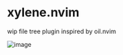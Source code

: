 # xylene.nvim

wip file tree plugin inspired by oil.nvim

![image](https://github.com/user-attachments/assets/c4311592-219f-4d8c-b435-fe305ac156f5)

